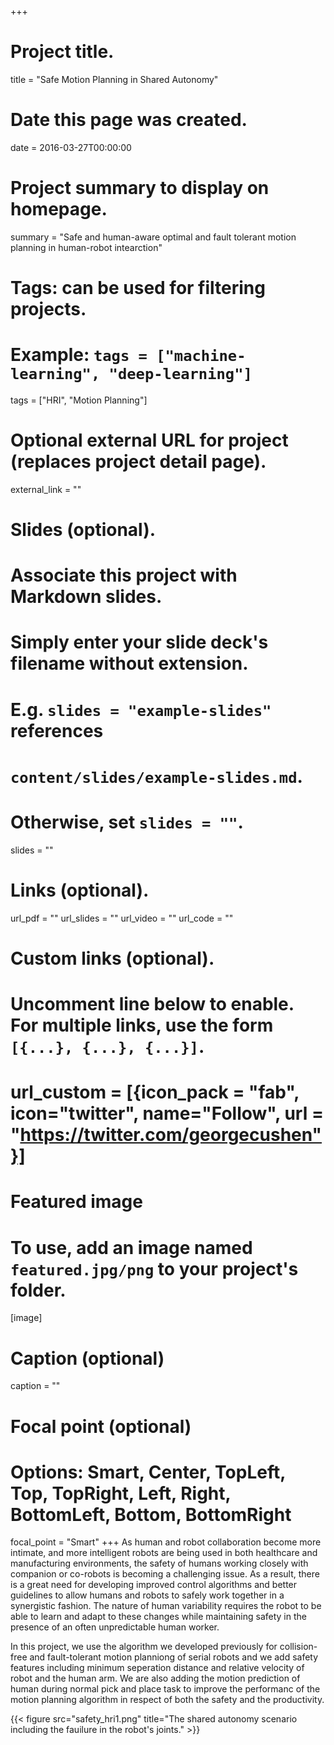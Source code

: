 +++
# Project title.
title = "Safe Motion Planning in Shared Autonomy"

# Date this page was created.
date = 2016-03-27T00:00:00

# Project summary to display on homepage.
summary = "Safe and human-aware optimal and fault tolerant motion planning in human-robot intearction"
# Tags: can be used for filtering projects.
# Example: `tags = ["machine-learning", "deep-learning"]`
tags = ["HRI", "Motion Planning"]

# Optional external URL for project (replaces project detail page).
external_link = ""

# Slides (optional).
#   Associate this project with Markdown slides.
#   Simply enter your slide deck's filename without extension.
#   E.g. `slides = "example-slides"` references
#   `content/slides/example-slides.md`.
#   Otherwise, set `slides = ""`.
slides = ""


# Links (optional).
url_pdf = ""
url_slides = ""
url_video = ""
url_code = ""

# Custom links (optional).
#   Uncomment line below to enable. For multiple links, use the form `[{...}, {...}, {...}]`.
#   url_custom = [{icon_pack = "fab", icon="twitter", name="Follow", url = "https://twitter.com/georgecushen"}]

# Featured image
# To use, add an image named `featured.jpg/png` to your project's folder.
[image]
  # Caption (optional)
  caption = ""

  # Focal point (optional)
  # Options: Smart, Center, TopLeft, Top, TopRight, Left, Right, BottomLeft, Bottom, BottomRight
  focal_point = "Smart"
+++
As human and robot collaboration become more intimate, and more intelligent robots are being used in both healthcare and manufacturing environments, the safety of humans working closely with companion or co-robots is becoming a challenging issue. As a result, there is a great need for developing improved control algorithms and better guidelines to allow humans and robots to safely work together in a synergistic fashion. The nature of human variability requires the robot to be able to learn and adapt to these changes while maintaining safety in the presence of an often unpredictable human worker.

In this project, we use the algorithm we developed previously for collision-free and fault-tolerant motion planniong of serial robots and we add safety features including minimum seperation distance and relative velocity of robot and the human arm. We are also adding the motion prediction of human during normal pick and place task to improve the performanc of the motion planning algorithm in respect of both the safety and the productivity.

{{< figure src="safety_hri1.png" title="The shared autonomy scenario including the fauilure in the robot's joints." >}}
